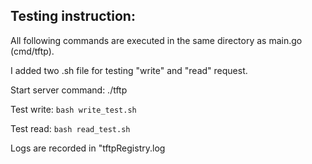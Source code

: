 ## Testing instruction:

All following commands are executed in the same directory as main.go (cmd/tftp).

I added two .sh file for testing "write" and "read" request.

Start server command: ./tftp

Test write: `bash write_test.sh`

Test read: `bash read_test.sh`

Logs are recorded in "tftpRegistry.log